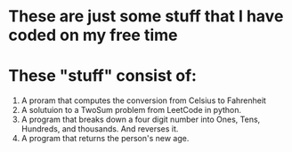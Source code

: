 # These are just some stuff that I have coded on my free time
# These "stuff" consist of:
1. A proram that computes the conversion from Celsius to Fahrenheit
2. A solutuion to a TwoSum problem from LeetCode in python.
3. A program that breaks down a four digit number into Ones, Tens, Hundreds, and thousands. And reverses it.
4. A program that returns the person's new age.
